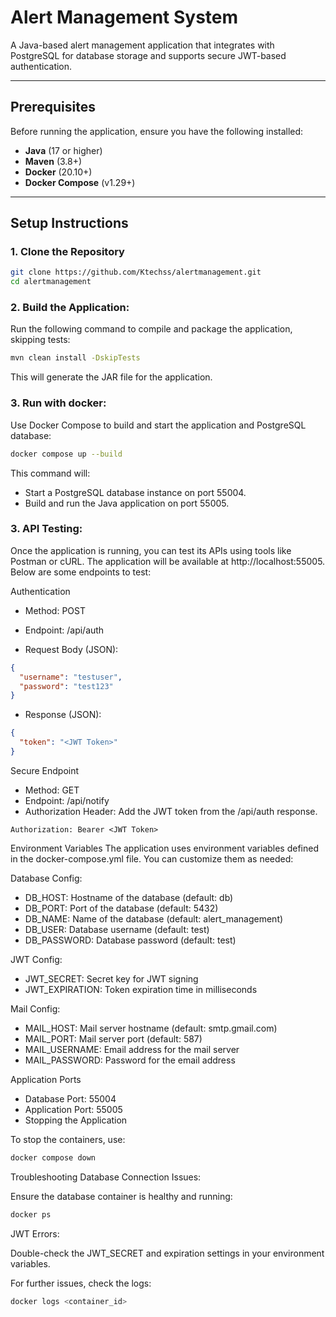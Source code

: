 # Alert Management System

A Java-based alert management application that integrates with PostgreSQL for database storage and supports secure JWT-based authentication.

---

## Prerequisites

Before running the application, ensure you have the following installed:

- **Java** (17 or higher)
- **Maven** (3.8+)
- **Docker** (20.10+)
- **Docker Compose** (v1.29+)

---

## Setup Instructions

### **1. Clone the Repository**

```bash
git clone https://github.com/Ktechss/alertmanagement.git
cd alertmanagement
```
### **2. Build the Application:**

Run the following command to compile and package the application, skipping tests:

```bash
mvn clean install -DskipTests
```

This will generate the JAR file for the application.

### **3. Run with docker:**

Use Docker Compose to build and start the application and PostgreSQL database:

```bash
docker compose up --build
```
This command will:

- Start a PostgreSQL database instance on port 55004.
- Build and run the Java application on port 55005.

### **3. API Testing:**

Once the application is running, you can test its APIs using tools like Postman or cURL. The application will be available at http://localhost:55005. Below are some endpoints to test:

Authentication

- Method: POST

- Endpoint: /api/auth

- Request Body (JSON):
```JSON
{
  "username": "testuser",
  "password": "test123"
}
```
- Response (JSON):
```JSON
{
  "token": "<JWT Token>"
}
```

Secure Endpoint

- Method: GET
- Endpoint: /api/notify
- Authorization Header: Add the JWT token from the /api/auth response.
```
Authorization: Bearer <JWT Token>
```
Environment Variables
The application uses environment variables defined in the docker-compose.yml file. You can customize them as needed:

Database Config:
- DB_HOST: Hostname of the database (default: db)
- DB_PORT: Port of the database (default: 5432)
- DB_NAME: Name of the database (default: alert_management)
- DB_USER: Database username (default: test)
- DB_PASSWORD: Database password (default: test)
  
JWT Config:
- JWT_SECRET: Secret key for JWT signing
- JWT_EXPIRATION: Token expiration time in milliseconds
  
Mail Config:
- MAIL_HOST: Mail server hostname (default: smtp.gmail.com)
- MAIL_PORT: Mail server port (default: 587)
- MAIL_USERNAME: Email address for the mail server
- MAIL_PASSWORD: Password for the email address
  
Application Ports
- Database Port: 55004
- Application Port: 55005
- Stopping the Application

To stop the containers, use:
```bash
docker compose down
```

Troubleshooting
Database Connection Issues:

Ensure the database container is healthy and running:

```bash
docker ps
```

JWT Errors:

Double-check the JWT_SECRET and expiration settings in your environment variables.

For further issues, check the logs:

```bash
docker logs <container_id>
```
